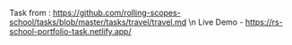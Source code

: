 Task from : https://github.com/rolling-scopes-school/tasks/blob/master/tasks/travel/travel.md \n
Live Demo - https://rs-school-portfolio-task.netlify.app/
